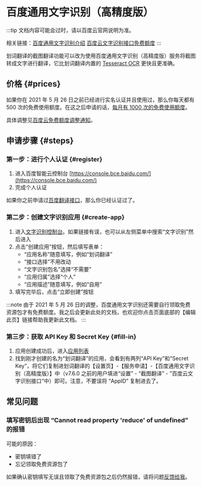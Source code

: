 # 百度通用文字识别（高精度版）

:::tip
文档内容可能会过时，请以百度云官网说明为准。

相关链接：[百度通用文字识别介绍](https://cloud.baidu.com/product/ocr_general) [百度云文字识别接口免费额度](https://cloud.baidu.com/doc/OCR/s/fk3h7xu7h)
:::

划词翻译的截图翻译功能可以改为使用百度通用文字识别（高精度版）服务将截图转成文字进行翻译，它比划词翻译内置的 [Tesseract OCR](https://tesseract-ocr.github.io/) 更快且更准确。

## 价格 {#prices}

如果你在 2021 年 5 月 26 日之前已经进行实名认证并且使用过，那么你每天都有 500 次的免费使用额度。在这之后申请的话，[每月有 1000 次的免费使用额度](https://cloud.baidu.com/doc/OCR/s/fk3h7xu7h)。

具体调整见[百度云免费额度调整通知](https://ai.baidu.com/support/news?action=detail&id=2390)。

## 申请步骤 {#steps}

### 第一步：进行个人认证 {#register}

1. 进入百度智能云控制台 [https://console.bce.baidu.com/](https://console.bce.baidu.com/)
2. 完成个人认证

如果你之前申请过[百度翻译接口](baidu-api.md)，那么你已经认证过了。

### 第二步：创建文字识别应用 {#create-app}

1. 进入[文字识别控制台](https://console.bce.baidu.com/ai/#/ai/ocr/overview/index)。如果链接有误，也可以从左侧菜单中搜索“文字识别”然后进入
2. 点击“创建应用”按钮，然后填写表单：
    - “应用名称”随意填写，例如“划词翻译”
    -  “接口选择”不用改动
    - “文字识别包名”选择“不需要”
    - “应用归属”选择“个人”
    - “应用描述”随意填写，例如“自用”
3. 填写完毕后，点击“立即创建”按钮

:::note
由于 2021 年 5 月 26 日的调整，百度通用文字识别还需要自行领取免费资源包才有免费额度。我之后会更新此处的文档，也欢迎你点击页面底部的【编辑此页】链接帮助我更新此文档。
:::

### 第三步：获取 API Key 和 Secret Key {#fill-in}

1. 应用创建成功后，进入[应用列表](https://console.bce.baidu.com/ai/#/ai/ocr/app/list)
2. 找到刚才创建的名为“划词翻译”的应用，会看到有两列“API Key”和“Secret Key”，将它们复制进划词翻译的【设置页】-【服务申请】-【百度通用文字识别（高精度版）】中（v7.6.0 之前的用户填进“设置” - “截图翻译” - ”百度云文字识别接口“中）即可。注意，不要误将 “AppID” 复制进去了。

## 常见问题

### 填写密钥后出现 “Cannot read property 'reduce' of undefined” 的报错

可能的原因：

- 密钥填错了
- 忘记领取免费资源包了

如果确认密钥填写无误且领取了免费资源包之后仍然报错，请将问题[反馈给我](../issues.mdx)。
